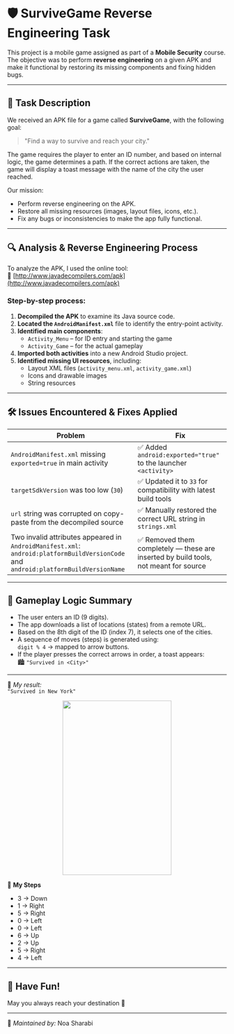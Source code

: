 # 🛡️ SurviveGame Reverse Engineering Task

This project is a mobile game assigned as part of a **Mobile Security** course.  
The objective was to perform **reverse engineering** on a given APK and make it functional by restoring its missing components and fixing hidden bugs.

---

## 🎯 Task Description

We received an APK file for a game called **SurviveGame**, with the following goal:

> "Find a way to survive and reach your city."

The game requires the player to enter an ID number, and based on internal logic, the game determines a path. If the correct actions are taken, the game will display a toast message with the name of the city the user reached.

Our mission:

- Perform reverse engineering on the APK.
- Restore all missing resources (images, layout files, icons, etc.).
- Fix any bugs or inconsistencies to make the app fully functional.

---

## 🔍 Analysis & Reverse Engineering Process

To analyze the APK, I used the online tool:  
🔗 [http://www.javadecompilers.com/apk](http://www.javadecompilers.com/apk)

### Step-by-step process:

1. **Decompiled the APK** to examine its Java source code.
2. **Located the `AndroidManifest.xml`** file to identify the entry-point activity.
3. **Identified main components**:  
   - `Activity_Menu` – for ID entry and starting the game  
   - `Activity_Game` – for the actual gameplay
4. **Imported both activities** into a new Android Studio project.
5. **Identified missing UI resources**, including: 
   - Layout XML files (`activity_menu.xml`, `activity_game.xml`)
   - Icons and drawable images
   - String resources

---

## 🛠️ Issues Encountered & Fixes Applied

| Problem | Fix |
|--------|-----|
| `AndroidManifest.xml` missing `exported=true` in main activity | ✅ Added `android:exported="true"` to the launcher `<activity>` |
| `targetSdkVersion` was too low (`30`) | ✅ Updated it to `33` for compatibility with latest build tools |
| `url` string was corrupted on copy-paste from the decompiled source | ✅ Manually restored the correct URL string in `strings.xml` |
| Two invalid attributes appeared in `AndroidManifest.xml`: `android:platformBuildVersionCode` and `android:platformBuildVersionName` | ✅ Removed them completely — these are inserted by build tools, not meant for source |

---

## 🧪 Gameplay Logic Summary

- The user enters an ID (9 digits).
- The app downloads a list of locations (states) from a remote URL.
- Based on the 8th digit of the ID (index 7), it selects one of the cities.
- A sequence of moves (steps) is generated using:  
  `digit % 4` → mapped to arrow buttons.
- If the player presses the correct arrows in order, a toast appears:  
  🏙️ `"Survived in <City>"`

---

📸 *My result:*  
`"Survived in New York"`

<div style="display: flex; justify-content: center; align-items: center;">
  <img src="https://github.com/user-attachments/assets/37c566b4-6666-4167-a491-d83e4b3a9363" width="250" height="400">
</div>

🧭 **My Steps**

- 3 → Down  
- 1 → Right  
- 5 → Right  
- 0 → Left  
- 0 → Left  
- 6 → Up  
- 2 → Up  
- 5 → Right  
- 4 → Left


---

## 🎉 **Have Fun!**  
May you always reach your destination 🚀

---

📌 *Maintained by:* Noa Sharabi  
